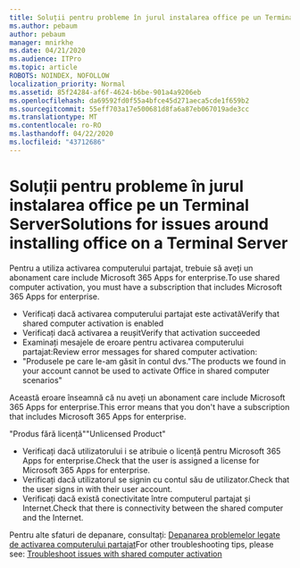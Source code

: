 ```yaml
---
title: Soluții pentru probleme în jurul instalarea office pe un Terminal Server
ms.author: pebaum
author: pebaum
manager: mnirkhe
ms.date: 04/21/2020
ms.audience: ITPro
ms.topic: article
ROBOTS: NOINDEX, NOFOLLOW
localization_priority: Normal
ms.assetid: 85f24284-af6f-4624-b6be-901a4a9206eb
ms.openlocfilehash: da69592fd0f55a4bfce45d271aeca5cde1f659b2
ms.sourcegitcommit: 55eff703a17e500681d8fa6a87eb067019ade3cc
ms.translationtype: MT
ms.contentlocale: ro-RO
ms.lasthandoff: 04/22/2020
ms.locfileid: "43712686"
---
```

# <a name="solutions-for-issues-around-installing-office-on-a-terminal-server"></a><span data-ttu-id="4f702-102">Soluții pentru probleme în jurul instalarea office pe un Terminal Server</span><span class="sxs-lookup"><span data-stu-id="4f702-102">Solutions for issues around installing office on a Terminal Server</span></span>

<span data-ttu-id="4f702-103">Pentru a utiliza activarea computerului partajat, trebuie să aveți un abonament care include Microsoft 365 Apps for enterprise.</span><span class="sxs-lookup"><span data-stu-id="4f702-103">To use shared computer activation, you must have a subscription that includes Microsoft 365 Apps for enterprise.</span></span>
  
- <span data-ttu-id="4f702-104">Verificați dacă activarea computerului partajat este activată</span><span class="sxs-lookup"><span data-stu-id="4f702-104">Verify that shared computer activation is enabled</span></span>
- <span data-ttu-id="4f702-105">Verificați dacă activarea a reușit</span><span class="sxs-lookup"><span data-stu-id="4f702-105">Verify that activation succeeded</span></span>
- <span data-ttu-id="4f702-106">Examinați mesajele de eroare pentru activarea computerului partajat:</span><span class="sxs-lookup"><span data-stu-id="4f702-106">Review error messages for shared computer activation:</span></span>
- <span data-ttu-id="4f702-107">"Produsele pe care le-am găsit în contul dvs.</span><span class="sxs-lookup"><span data-stu-id="4f702-107">"The products we found in your account cannot be used to activate Office in shared computer scenarios"</span></span>
  
<span data-ttu-id="4f702-108">Această eroare înseamnă că nu aveți un abonament care include Microsoft 365 Apps for enterprise.</span><span class="sxs-lookup"><span data-stu-id="4f702-108">This error means that you don't have a subscription that includes Microsoft 365 Apps for enterprise.</span></span>

<span data-ttu-id="4f702-109">"Produs fără licență"</span><span class="sxs-lookup"><span data-stu-id="4f702-109">"Unlicensed Product"</span></span>

- <span data-ttu-id="4f702-110">Verificați dacă utilizatorului i se atribuie o licență pentru Microsoft 365 Apps for enterprise.</span><span class="sxs-lookup"><span data-stu-id="4f702-110">Check that the user is assigned a license for Microsoft 365 Apps for enterprise.</span></span>
- <span data-ttu-id="4f702-111">Verificați dacă utilizatorul se signin cu contul său de utilizator.</span><span class="sxs-lookup"><span data-stu-id="4f702-111">Check that the user signs in with their user account.</span></span>
- <span data-ttu-id="4f702-112">Verificați dacă există conectivitate între computerul partajat și Internet.</span><span class="sxs-lookup"><span data-stu-id="4f702-112">Check that there is connectivity between the shared computer and the Internet.</span></span>

<span data-ttu-id="4f702-113">Pentru alte sfaturi de depanare, consultați: [Depanarea problemelor legate de activarea computerului partajat](https://docs.microsoft.com/DeployOffice/troubleshoot-issues-with-shared-computer-activation-for-office-365-proplus)</span><span class="sxs-lookup"><span data-stu-id="4f702-113">For other troubleshooting tips, please see: [Troubleshoot issues with shared computer activation](https://docs.microsoft.com/DeployOffice/troubleshoot-issues-with-shared-computer-activation-for-office-365-proplus)</span></span>